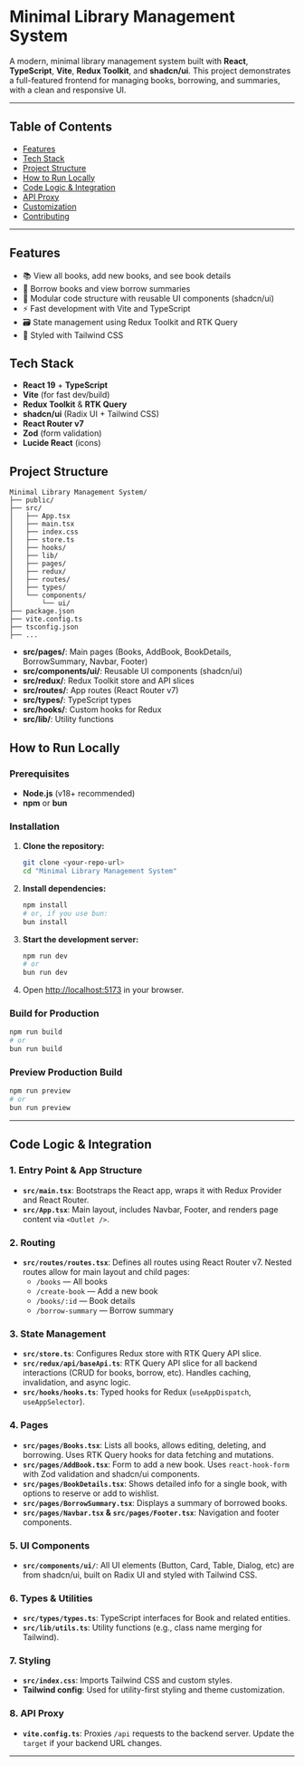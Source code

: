 
# Minimal Library Management System

A modern, minimal library management system built with **React**, **TypeScript**, **Vite**, **Redux Toolkit**, and **shadcn/ui**. This project demonstrates a full-featured frontend for managing books, borrowing, and summaries, with a clean and responsive UI.

---

## Table of Contents
- [Features](#features)
- [Tech Stack](#tech-stack)
- [Project Structure](#project-structure)
- [How to Run Locally](#how-to-run-locally)
- [Code Logic & Integration](#code-logic--integration)
- [API Proxy](#api-proxy)
- [Customization](#customization)
- [Contributing](#contributing)

---

## Features
- 📚 View all books, add new books, and see book details
- 🔄 Borrow books and view borrow summaries
- 🧩 Modular code structure with reusable UI components (shadcn/ui)
- ⚡ Fast development with Vite and TypeScript
- 🗃️ State management using Redux Toolkit and RTK Query
- 🎨 Styled with Tailwind CSS

## Tech Stack
- **React 19** + **TypeScript**
- **Vite** (for fast dev/build)
- **Redux Toolkit** & **RTK Query**
- **shadcn/ui** (Radix UI + Tailwind CSS)
- **React Router v7**
- **Zod** (form validation)
- **Lucide React** (icons)

## Project Structure

```
Minimal Library Management System/
├── public/
├── src/
│   ├── App.tsx
│   ├── main.tsx
│   ├── index.css
│   ├── store.ts
│   ├── hooks/
│   ├── lib/
│   ├── pages/
│   ├── redux/
│   ├── routes/
│   ├── types/
│   └── components/
│       └── ui/
├── package.json
├── vite.config.ts
├── tsconfig.json
├── ...
```

- **src/pages/**: Main pages (Books, AddBook, BookDetails, BorrowSummary, Navbar, Footer)
- **src/components/ui/**: Reusable UI components (shadcn/ui)
- **src/redux/**: Redux Toolkit store and API slices
- **src/routes/**: App routes (React Router v7)
- **src/types/**: TypeScript types
- **src/hooks/**: Custom hooks for Redux
- **src/lib/**: Utility functions

## How to Run Locally

### Prerequisites
- **Node.js** (v18+ recommended)
- **npm** or **bun**

### Installation

1. **Clone the repository:**
   ```bash
   git clone <your-repo-url>
   cd "Minimal Library Management System"
   ```

2. **Install dependencies:**
   ```bash
   npm install
   # or, if you use bun:
   bun install
   ```

3. **Start the development server:**
   ```bash
   npm run dev
   # or
   bun run dev
   ```

4. Open [http://localhost:5173](http://localhost:5173) in your browser.

### Build for Production
```bash
npm run build
# or
bun run build
```

### Preview Production Build
```bash
npm run preview
# or
bun run preview
```

---

## Code Logic & Integration

### 1. **Entry Point & App Structure**
- **`src/main.tsx`**: Bootstraps the React app, wraps it with Redux Provider and React Router.
- **`src/App.tsx`**: Main layout, includes Navbar, Footer, and renders page content via `<Outlet />`.

### 2. **Routing**
- **`src/routes/routes.tsx`**: Defines all routes using React Router v7. Nested routes allow for main layout and child pages:
  - `/books` — All books
  - `/create-book` — Add a new book
  - `/books/:id` — Book details
  - `/borrow-summary` — Borrow summary

### 3. **State Management**
- **`src/store.ts`**: Configures Redux store with RTK Query API slice.
- **`src/redux/api/baseApi.ts`**: RTK Query API slice for all backend interactions (CRUD for books, borrow, etc). Handles caching, invalidation, and async logic.
- **`src/hooks/hooks.ts`**: Typed hooks for Redux (`useAppDispatch`, `useAppSelector`).

### 4. **Pages**
- **`src/pages/Books.tsx`**: Lists all books, allows editing, deleting, and borrowing. Uses RTK Query hooks for data fetching and mutations.
- **`src/pages/AddBook.tsx`**: Form to add a new book. Uses `react-hook-form` with Zod validation and shadcn/ui components.
- **`src/pages/BookDetails.tsx`**: Shows detailed info for a single book, with options to reserve or add to wishlist.
- **`src/pages/BorrowSummary.tsx`**: Displays a summary of borrowed books.
- **`src/pages/Navbar.tsx` & `src/pages/Footer.tsx`**: Navigation and footer components.

### 5. **UI Components**
- **`src/components/ui/`**: All UI elements (Button, Card, Table, Dialog, etc) are from shadcn/ui, built on Radix UI and styled with Tailwind CSS.

### 6. **Types & Utilities**
- **`src/types/types.ts`**: TypeScript interfaces for Book and related entities.
- **`src/lib/utils.ts`**: Utility functions (e.g., class name merging for Tailwind).

### 7. **Styling**
- **`src/index.css`**: Imports Tailwind CSS and custom styles.
- **Tailwind config**: Used for utility-first styling and theme customization.

### 8. **API Proxy**
- **`vite.config.ts`**: Proxies `/api` requests to the backend server. Update the `target` if your backend URL changes.

---